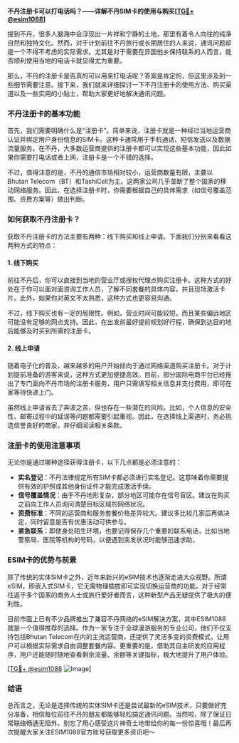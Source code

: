 **不丹注册卡可以打电话吗？——详解不丹SIM卡的使用与购买[[TG💪+ @esim1088](https://t.me/s/esim1088)]**

提到不丹，很多人脑海中会浮现出一片祥和宁静的土地，那里有着令人向往的纯净自然和独特文化。然而，对于计划前往不丹旅行或长期居住的人来说，通讯问题却是一个不得不考虑的实际需求。尤其是对于需要在异国他乡保持联系的人而言，能否顺利使用当地的电话卡就显得尤为重要。

那么，不丹的注册卡是否真的可以用来打电话呢？答案是肯定的，但这里涉及到一些细节需要注意。接下来，我们就来详细探讨一下不丹注册卡的使用方法、购买渠道以及一些实用的小贴士，帮助大家更好地解决通讯问题。

### 不丹注册卡的基本功能

首先，我们需要明确什么是“注册卡”。简单来说，注册卡就是一种经过当地运营商认证并绑定用户身份信息的SIM卡。这种卡通常用于手机通话、短信发送以及数据流量服务。在不丹，大多数运营商提供的注册卡都可以实现这些基本功能，因此如果你需要打电话或者上网，注册卡是一个不错的选择。

不过，值得注意的是，不丹的通信市场相对较小，运营商数量有限，主要以Bhutan Telecom（BT）和TashiCell为主。这两家公司几乎垄断了整个国家的移动网络服务。因此，在选择注册卡时，你需要根据自己的具体需求（如信号覆盖范围、资费方案等）做出判断。

### 如何获取不丹注册卡？

获取不丹注册卡的方法主要有两种：线下购买和线上申请。下面我们分别来看看这两种方式的特点：

#### 1. 线下购买

前往不丹后，你可以直接到当地的营业厅或授权代理点购买注册卡。这种方式的好处在于你可以面对面咨询工作人员，了解不同套餐的具体内容，并且现场激活卡片。此外，如果你对英文不太熟悉，这种方式也更容易沟通。

不过，线下购买也有一定的局限性。例如，营业时间可能较短，而且某些偏远地区可能没有足够的网点支持。因此，在出发前最好提前规划好行程，确保到达目的地后能够及时买到所需的注册卡。

#### 2. 线上申请

随着电子化的普及，越来越多的用户开始倾向于通过网络渠道购买注册卡。对于计划提前准备的游客来说，这种方式更加便捷高效。目前，部分国际电商平台已经推出了专门面向不丹市场的注册卡服务，用户只需填写相关信息并支付费用，即可在家等待快递上门。

虽然线上申请省去了奔波之苦，但也存在一些潜在的风险。比如，个人信息的安全性、邮寄过程中的延误等问题都需要引起重视。因此，在选择线上渠道时，务必挑选信誉良好的商家，并仔细阅读相关条款。

### 注册卡的使用注意事项

无论你是通过哪种途径获得注册卡，以下几点都是必须注意的：

- **实名登记**：不丹法律规定所有SIM卡都必须进行实名登记。这意味着你需要提供有效的护照或其他身份证件才能完成激活手续。
- **信号覆盖情况**：由于不丹地形复杂，部分地区可能存在信号盲区。建议在购买之前向工作人员询问清楚目标区域的网络状况。
- **资费标准**：不同的运营商和服务套餐价格差异较大。建议多比较几家后再做决定，同时留意是否有优惠活动可供参与。
- **紧急联系**：即使身处陌生环境，也要记得保存几个重要的联系电话，比如当地警察局、医院等机构的号码，以便遇到突发状况时能够迅速求助。

### ESIM卡的优势与前景

除了传统的实体SIM卡之外，近年来新兴的eSIM技术也逐渐走进大众视野。所谓eSIM，即嵌入式SIM卡，它无需物理插拔即可实现切换运营商的功能。对于经常往返于多个国家的商务人士或旅行爱好者而言，这种新型产品无疑提供了极大的便利性。

目前市面上已有不少品牌推出了兼容不丹网络的eSIM解决方案，其中ESIM1088就是一个值得推荐的选择。作为一家专注于全球漫游服务的专业公司，他们不仅支持包括Bhutan Telecom在内的主流运营商，还提供了灵活多变的资费模式，让用户可以根据实际需求自由调整套餐内容。更重要的是，借助其自主研发的应用程序，用户还能随时随地查看剩余流量、余额等关键指标，极大地提升了用户体验。

[[TG💪+ @esim1088](https://t.me/s/esim1088) ![Image](https://i.postimg.cc/4NQfJmqS/Snipaste-2025-05-13-00-14-12.png)]

### 结语

总而言之，无论是选择传统的实体SIM卡还是尝试最新的eSIM技术，只要做好充分准备，相信每位前往不丹的朋友都能够轻松搞定通讯问题。当然啦，除了保证日常联络畅通无阻外，别忘了用心感受这片神奇土地带给你的每一份惊喜哦！最后再次提醒大家关注ESIM1088官方账号获取更多资讯吧～